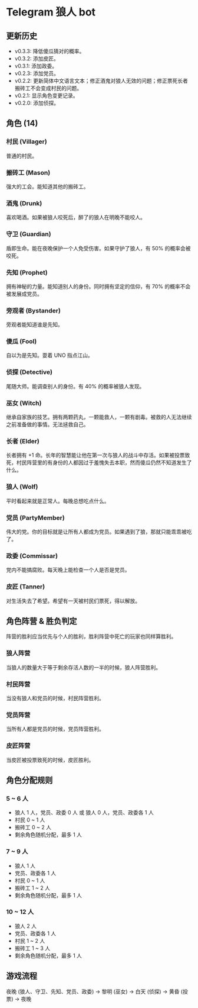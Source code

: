 # Telegram 狼人 bot

## 更新历史

* v0.3.3: 降低傻瓜猜对的概率。
* v0.3.2: 添加皮匠。
* v0.3.1: 添加政委。
* v0.2.3: 添加党员。
* v0.2.2: 更新简体中文语言文本；修正酒鬼对狼人无效的问题；修正票死长者搬砖工不会变成村民的问题。
* v0.2.1: 显示角色变更记录。
* v0.2.0: 添加侦探。

## 角色 (14)

### 村民 (Villager)

普通的村民。

### 搬砖工 (Mason)

强大的工会。能知道其他的搬砖工。

### 酒鬼 (Drunk)

喜欢喝酒。如果被狼人咬死后，醉了的狼人在明晚不能咬人。

### 守卫 (Guardian)

盾即生命。能在夜晚保护一个人免受伤害。如果守护了狼人，有 50% 的概率会被咬死。

### 先知 (Prophet)

拥有神秘的力量。能知道别人的身份。同时拥有坚定的信仰，有 70% 的概率不会被发展成党员。

### 旁观者 (Bystander)

旁观者能知道谁是先知。

### 傻瓜 (Fool)

自以为是先知。耍着 UNO 指点江山。

### 侦探 (Detective)

尾随大师。能调查别人的身份。有 40% 的概率被狼人发现。

### 巫女 (Witch)

继承自家族的技艺。拥有两颗药丸，一颗能救人，一颗有剧毒。被救的人无法继续之前准备做的事情。无法拯救自己。

### 长者 (Elder)

长者拥有 +1 命。长年的智慧能让他在第一次与狼人的战斗中存活。如果被投票致死，村民阵营里的有身份的人都因过于羞愧失去本职，然而傻瓜仍然不知道发生了什么。

### 狼人 (Wolf)

平时看起来就是正常人。每晚总想吃点什么。

### 党员 (PartyMember)

伟大的党。你的目标就是让所有人都成为党员。如果遇到了狼，那就只能乖乖被吃了。

### 政委 (Commissar)

党内不能搞腐败。每天晚上能检查一个人是否是党员。

### 皮匠 (Tanner)

对生活失去了希望。希望有一天被村民们票死，得以解放。

## 角色阵营 & 胜负判定

阵营的胜利应当优先与个人的胜利，胜利阵营中死亡的玩家也同样算胜利。

### 狼人阵营

当狼人的数量大于等于剩余存活人数的一半的时候，狼人阵营胜利。

### 村民阵营

当没有狼人和党员的时候，村民阵营胜利。

### 党员阵营

当所有人都是党员的时候，党员阵营胜利。

### 皮匠阵营

当皮匠被投票致死的时候，皮匠胜利。

## 角色分配规则

### 5 ~ 6 人

* 狼人 1 人，党员、政委 0 人 或 狼人 0 人，党员、政委各 1 人
* 村民 0 ~ 1 人
* 搬砖工 0 ~ 2 人
* 剩余角色随机分配，最多 1 人

### 7 ~ 9 人

* 狼人 1 人
* 党员、政委各 1 人
* 村民 0 ~ 1 人
* 搬砖工 1 ~ 2 人
* 剩余角色随机分配，最多 1 人

### 10 ~ 12 人

* 狼人 2 人
* 党员、政委各 1 人
* 村民 1 ~ 2 人
* 搬砖工 1 ~ 3 人
* 剩余角色随机分配，最多 1 人

## 游戏流程

夜晚 (狼人、守卫、先知、党员、政委) -> 黎明 (巫女) -> 白天 (侦探) -> 黄昏 (投票) -> 夜晚
